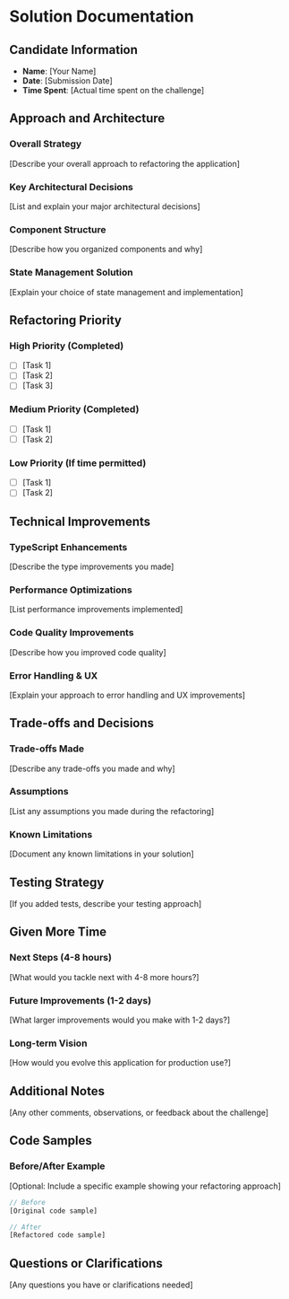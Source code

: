 # Solution Documentation

## Candidate Information
- **Name**: [Your Name]
- **Date**: [Submission Date]
- **Time Spent**: [Actual time spent on the challenge]

## Approach and Architecture

### Overall Strategy
[Describe your overall approach to refactoring the application]

### Key Architectural Decisions
[List and explain your major architectural decisions]

### Component Structure
[Describe how you organized components and why]

### State Management Solution
[Explain your choice of state management and implementation]

## Refactoring Priority

### High Priority (Completed)
- [ ] [Task 1]
- [ ] [Task 2]
- [ ] [Task 3]

### Medium Priority (Completed)
- [ ] [Task 1]
- [ ] [Task 2]

### Low Priority (If time permitted)
- [ ] [Task 1]
- [ ] [Task 2]

## Technical Improvements

### TypeScript Enhancements
[Describe the type improvements you made]

### Performance Optimizations
[List performance improvements implemented]

### Code Quality Improvements
[Describe how you improved code quality]

### Error Handling & UX
[Explain your approach to error handling and UX improvements]

## Trade-offs and Decisions

### Trade-offs Made
[Describe any trade-offs you made and why]

### Assumptions
[List any assumptions you made during the refactoring]

### Known Limitations
[Document any known limitations in your solution]

## Testing Strategy
[If you added tests, describe your testing approach]

## Given More Time

### Next Steps (4-8 hours)
[What would you tackle next with 4-8 more hours?]

### Future Improvements (1-2 days)
[What larger improvements would you make with 1-2 days?]

### Long-term Vision
[How would you evolve this application for production use?]

## Additional Notes
[Any other comments, observations, or feedback about the challenge]

## Code Samples

### Before/After Example
[Optional: Include a specific example showing your refactoring approach]

```typescript
// Before
[Original code sample]

// After
[Refactored code sample]
```

## Questions or Clarifications
[Any questions you have or clarifications needed]